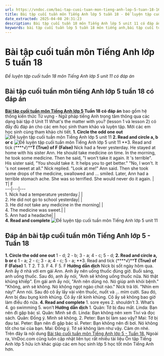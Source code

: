 ```yaml
---
url: https://vndoc.com/bai-tap-cuoi-tuan-mon-tieng-anh-lop-5-tuan-18-162626
title: Bài tập cuối tuần môn Tiếng Anh lớp 5 tuần 18 - Đề luyện tập cuối tuần 18 môn Tiếng Anh lớp 5 unit 11 có đáp án - VnDoc.com
date_extracted: 2025-04-08 20:31:23
description: Bài tập cuối tuần 18 môn Tiếng Anh lớp 5 unit 11 có đáp án bao gồm hệ thống kiến thức các dạng bài tuần 18 lớp 5 có đầy đủ đáp án cho các em học sinh tham khảo, ôn tập unit 11 lesson 1 và 2.
keywords: bài tập cuối tuần lớp 5 tuần 18 môn tiếng anh,bài tập cuối tuần 18 tiếng anh lớp 5,bài tập tiếng anh lớp 5 cuối tuần 18,bài tập tiếng anh lớp 5 theo unit,bài tập cuối tuần tiếng anh lớp 5,phiếu bài tập cuối tuần lớp 5,phiếu bài tập cuối tuần lớp 5 tuần 18,Đề luyện cuối tuần môn Tiếng Anh lớp 5,bài tập cuối tuần tiếng anh lớp 5 tuần 18,bài tập tiếng anh lớp 5 unit 11
---
```


# Bài tập cuối tuần môn Tiếng Anh lớp 5 tuần 18
 _Đề luyện tập cuối tuần 18 môn Tiếng Anh lớp 5 unit 11 có đáp án_
## Bài tập cuối tuần môn tiếng Anh lớp 5 tuần 18 có đáp án
**[Bài tập cuối tuần môn Tiếng Anh lớp 5](<https://vndoc.com/bai-tap-cuoi-tuan-tieng-anh-lop5>) Tuần 18 có đáp án** bao gồm hệ thống kiến thức Từ vựng - Ngữ pháp tiếng Anh trọng tâm thông qua các dạng bài tập ở Unit 11 What's the matter with you? \(lesson 1 và lesson 2\) có đầy đủ đáp án cho các em học sinh tham khảo và luyện tập. Mời các em học sinh cùng tham khảo chi tiết.
**1\. Circle the odd one out**
![Đề luyện tập cuối tuần môn Tiếng Anh lớp 5 unit 11](https://i.vdoc.vn/data/image/2019/01/15/bai-tap-cuoi-tuan-mon-tieng-anh-lop-5-tuan-18-1.JPG)
**2\. Read and circle a, b or c**
![Đề luyện tập cuối tuần môn Tiếng Anh lớp 5 unit 11](https://i.vdoc.vn/data/image/2019/01/15/bai-tap-cuoi-tuan-mon-tieng-anh-lop-5-tuan-18-2.JPG)
**3\. Read and tick \(****√\)****T \(True\) of F \(False\)**
Nick had a fever yesterday. He stayed at home with his sister Ann. He should take medicine on time. In the morning, he took some medicine. Then he said, "I won't take it again. It 's terrible".
His sister said, "You should take it. It helps you to get better."
"No, I won't. It 's not sweet at all." Nick replied.
"Look at me\!" Ann said. Then she took some drops of the medicine, swallowed and ... smiled.
Later, Ann had a terrible stomach ache. She was so terrified. She would never do it again.
| T| F  
---|---|---  
1\. Nick had a temperature yesterday.| |   
2\. He did not go to school yesterday| |   
3\. He did not take any medicine in the morning| |   
4\. The medicine was sweet.| |   
5\. Ann had a headache| |   
**4\. Read and complete**
![Đề luyện tập cuối tuần môn Tiếng Anh lớp 5 unit 11](https://i.vdoc.vn/data/image/2019/01/15/bai-tap-cuoi-tuan-mon-tieng-anh-lop-5-tuan-18-4.JPG)
## **Đáp án bài tập cuối tuần môn Tiếng Anh lớp 5 - Tuần 18**
**1\. Circle the odd one out**
1 - d; 2 - b; 3 - a; 4 - c; 5 - d;
**2\. Read and circle a, b or c**
1 - a; 2 - c; 3 - a; 4 - c; 5 - a;
**3\. Read and tick \(****√\)****T \(True\) of F \(False\)**
1\. T
2\. T
3\. F
4\. F
5\. F
**Hướng dẫn dịch**
Nick bị sốt ngày hôm qua. Anh ấy ở nhà với em gái Ann. Anh ấy nên uống thuốc đúng giờ. Buổi sáng, anh uống thuốc. Sau đó, anh ấy nói, "Anh sẽ không uống thuốc nữa. Nó thật khủng khiếp".
Em gái anh ấy nói, "Anh nên dùng nó. Nó giúp anh khỏi bệnh."
"Không, anh sẽ không. Nó không ngọt ngào chút nào." Nick trả lời.
"Nhìn em này\!" Ann nói. Sau đó cô ấy lấy vài viên thuốc, nuốt và ... mỉm cười.
Sau đó, Ann bị đau bụng kinh khủng. Cô ấy rất kinh khủng. Cô ấy sẽ không bao giờ làm điều đó nữa.
**4\. Read and complete**
1\. sore eyes
2\. shouldn’t
3\. What’s
4\. go swimming
5\. won’t
**Hướng dẫn dịch**
1\. Quân: Tớ bị đau mắt.
Linda: Bạn nên đi gặp bác sĩ.
Quân: Mình sẽ đi.
Linda: Bạn không nên xem Tivi và đọc sách.
Quân: Đồng ý. Mình sẽ không.
2\. Peter: Bạn bị làm sao vậy?
Mai: Tớ bị đau tai.
Peter: Bạn nên đi gặp bác sĩ.
Peter: Bạn không nên đi bơi. Nó không tốt cho tai của bạn.
Mai: Đồng ý. Tớ sẽ không làm như vậy. Cảm ơn nhé.
Trên đây là nội dung [Bài tập cuối tuần môn Tiếng Anh lớp 5 - Tuần 18.](<https://vndoc.com/bai-tap-cuoi-tuan-mon-tieng-anh-lop-5-tuan-18-162626>) Ngoài ra, VnDoc.com cũng luôn cập nhật liên tục rất nhiều tài liệu Ôn tập Tiếng Anh lớp 5 hữu ích khác giúp các em học sinh lớp 5 học tốt môn Tiếng Anh hơn.
